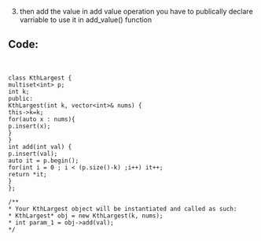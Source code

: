 3. then add the value in add value operation you have to publically declare varriable to use it in  add_value() function
## Code:
​
```
class KthLargest {
multiset<int> p;
int k;
public:
KthLargest(int k, vector<int>& nums) {
this->k=k;
for(auto x : nums){
p.insert(x);
}
}
int add(int val) {
p.insert(val);
auto it = p.begin();
for(int i = 0 ; i < (p.size()-k) ;i++) it++;
return *it;
}
};
​
/**
* Your KthLargest object will be instantiated and called as such:
* KthLargest* obj = new KthLargest(k, nums);
* int param_1 = obj->add(val);
*/
```
​
​
​
​